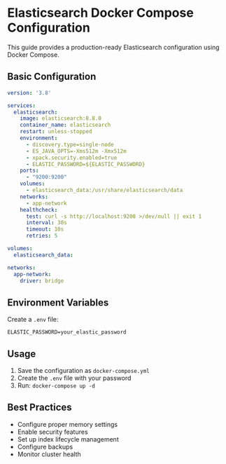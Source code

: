 # Elasticsearch Docker Compose Configuration

This guide provides a production-ready Elasticsearch configuration using Docker Compose.

## Basic Configuration

```yaml
version: '3.8'

services:
  elasticsearch:
    image: elasticsearch:8.8.0
    container_name: elasticsearch
    restart: unless-stopped
    environment:
      - discovery.type=single-node
      - ES_JAVA_OPTS=-Xms512m -Xmx512m
      - xpack.security.enabled=true
      - ELASTIC_PASSWORD=${ELASTIC_PASSWORD}
    ports:
      - "9200:9200"
    volumes:
      - elasticsearch_data:/usr/share/elasticsearch/data
    networks:
      - app-network
    healthcheck:
      test: curl -s http://localhost:9200 >/dev/null || exit 1
      interval: 30s
      timeout: 10s
      retries: 5

volumes:
  elasticsearch_data:

networks:
  app-network:
    driver: bridge
```

## Environment Variables

Create a `.env` file:

```env
ELASTIC_PASSWORD=your_elastic_password
```

## Usage

1. Save the configuration as `docker-compose.yml`
2. Create the `.env` file with your password
3. Run: `docker-compose up -d`

## Best Practices

- Configure proper memory settings
- Enable security features
- Set up index lifecycle management
- Configure backups
- Monitor cluster health